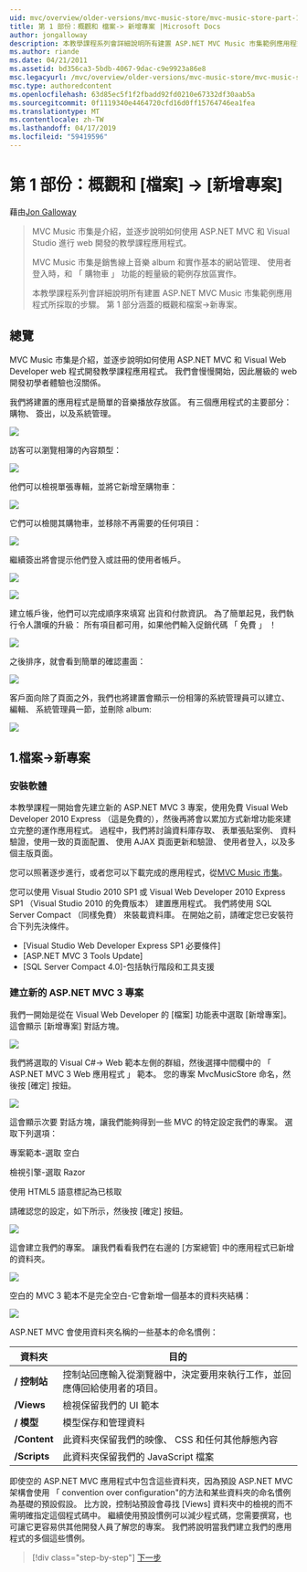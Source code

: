 ```yaml
---
uid: mvc/overview/older-versions/mvc-music-store/mvc-music-store-part-1
title: 第 1 部份：概觀和 檔案-> 新增專案 |Microsoft Docs
author: jongalloway
description: 本教學課程系列會詳細說明所有建置 ASP.NET MVC Music 市集範例應用程式所採取的步驟。 第 1 部分涵蓋概觀和 檔案-> 新專案。
ms.author: riande
ms.date: 04/21/2011
ms.assetid: bd356ca3-5bdb-4067-9dac-c9e9923a86e8
msc.legacyurl: /mvc/overview/older-versions/mvc-music-store/mvc-music-store-part-1
msc.type: authoredcontent
ms.openlocfilehash: 63d85ec5f1f2fbadd92fd0210e67332df30aab5a
ms.sourcegitcommit: 0f1119340e4464720cfd16d0ff15764746ea1fea
ms.translationtype: MT
ms.contentlocale: zh-TW
ms.lasthandoff: 04/17/2019
ms.locfileid: "59419596"
---
```

# <a name="part-1-overview-and-file-new-project"></a>第 1 部份：概觀和 [檔案] -> [新增專案]

藉由[Jon Galloway](https://github.com/jongalloway)

> MVC Music 市集是介紹，並逐步說明如何使用 ASP.NET MVC 和 Visual Studio 進行 web 開發的教學課程應用程式。  
>   
> MVC Music 市集是銷售線上音樂 album 和實作基本的網站管理、 使用者登入時，和 「 購物車 」 功能的輕量級的範例存放區實作。  
>   
> 本教學課程系列會詳細說明所有建置 ASP.NET MVC Music 市集範例應用程式所採取的步驟。 第 1 部分涵蓋的概觀和檔案-&gt;新專案。


## <a name="overview"></a>總覽

MVC Music 市集是介紹，並逐步說明如何使用 ASP.NET MVC 和 Visual Web Developer web 程式開發教學課程應用程式。 我們會慢慢開始，因此層級的 web 開發初學者體驗也沒關係。

我們將建置的應用程式是簡單的音樂播放存放區。 有三個應用程式的主要部分： 購物、 簽出，以及系統管理。

![](mvc-music-store-part-1/_static/image1.jpg)

訪客可以瀏覽相簿的內容類型：

![](mvc-music-store-part-1/_static/image2.jpg)

他們可以檢視單張專輯，並將它新增至購物車：

![](mvc-music-store-part-1/_static/image3.jpg)

它們可以檢閱其購物車，並移除不再需要的任何項目：

![](mvc-music-store-part-1/_static/image4.jpg)

繼續簽出將會提示他們登入或註冊的使用者帳戶。

![](mvc-music-store-part-1/_static/image1.png)

![](mvc-music-store-part-1/_static/image2.png)

建立帳戶後，他們可以完成順序來填寫 出貨和付款資訊。 為了簡單起見，我們執行令人讚嘆的升級： 所有項目都可用，如果他們輸入促銷代碼 「 免費 」 ！

![](mvc-music-store-part-1/_static/image5.jpg)

之後排序，就會看到簡單的確認畫面：

![](mvc-music-store-part-1/_static/image6.jpg)

客戶面向除了頁面之外，我們也將建置會顯示一份相簿的系統管理員可以建立、 編輯、 系統管理員一節，並刪除 album:

![](mvc-music-store-part-1/_static/image7.jpg)

## <a name="1-file--gt-new-project"></a>1.檔案-&gt;新專案

### <a name="installing-the-software"></a>安裝軟體

本教學課程一開始會先建立新的 ASP.NET MVC 3 專案，使用免費 Visual Web Developer 2010 Express （這是免費的），然後再將會以累加方式新增功能來建立完整的運作應用程式。 過程中，我們將討論資料庫存取、 表單張貼案例、 資料驗證，使用一致的頁面配置、 使用 AJAX 頁面更新和驗證、 使用者登入，以及多個主版頁面。

您可以照著逐步進行，或者您可以下載完成的應用程式，從[MVC Music 市集](https://github.com/evilDave/MVC-Music-Store)。

您可以使用 Visual Studio 2010 SP1 或 Visual Web Developer 2010 Express SP1 （Visual Studio 2010 的免費版本） 建置應用程式。 我們將使用 SQL Server Compact （同樣免費） 來裝載資料庫。 在開始之前，請確定您已安裝符合下列先決條件。


- [Visual Studio Web Developer Express SP1 必要條件]
- [ASP.NET MVC 3 Tools Update]
- [SQL Server Compact 4.0]-包括執行階段和工具支援


### <a name="creating-a-new-aspnet-mvc-3-project"></a>建立新的 ASP.NET MVC 3 專案

我們一開始是從在 Visual Web Developer 的 [檔案] 功能表中選取 [新增專案]。 這會顯示 [新增專案] 對話方塊。

![](mvc-music-store-part-1/_static/image5.png)

我們將選取的 Visual C#-&gt; Web 範本左側的群組，然後選擇中間欄中的 「 ASP.NET MVC 3 Web 應用程式 」 範本。 您的專案 MvcMusicStore 命名，然後按 [確定] 按鈕。

![](mvc-music-store-part-1/_static/image8.jpg)

這會顯示次要 對話方塊，讓我們能夠得到一些 MVC 的特定設定我們的專案。 選取下列選項：

專案範本-選取 空白

檢視引擎-選取 Razor

使用 HTML5 語意標記為已核取

請確認您的設定，如下所示，然後按 [確定] 按鈕。

![](mvc-music-store-part-1/_static/image9.jpg)

這會建立我們的專案。 讓我們看看我們在右邊的 [方案總管] 中的應用程式已新增的資料夾。

![](mvc-music-store-part-1/_static/image10.jpg)

空白的 MVC 3 範本不是完全空白-它會新增一個基本的資料夾結構：

![](mvc-music-store-part-1/_static/image6.png)

ASP.NET MVC 會使用資料夾名稱的一些基本的命名慣例：

| **資料夾** | **目的** |
| --- | --- |
| **/ 控制站** | 控制站回應輸入從瀏覽器中，決定要用來執行工作，並回應傳回給使用者的項目。 |
| **/Views** | 檢視保留我們的 UI 範本 |
| **/ 模型** | 模型保存和管理資料 |
| **/Content** | 此資料夾保留我們的映像、 CSS 和任何其他靜態內容 |
| **/Scripts** | 此資料夾保留我們的 JavaScript 檔案 |

即使空的 ASP.NET MVC 應用程式中包含這些資料夾，因為預設 ASP.NET MVC 架構會使用 「 convention over configuration"的方法和某些資料夾的命名慣例為基礎的預設假設。 比方說，控制站預設會尋找 [Views] 資料夾中的檢視的而不需明確指定這個程式碼中。 繼續使用預設慣例可以減少程式碼，您需要撰寫，也可讓它更容易供其他開發人員了解您的專案。 我們將說明當我們建立我們的應用程式的多個這些慣例。

> [!div class="step-by-step"]
> [下一步](mvc-music-store-part-2.md)
